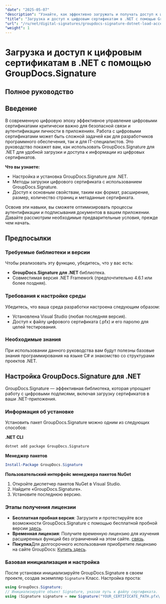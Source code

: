 ```yaml
---
"date": "2025-05-07"
"description": "Узнайте, как эффективно загружать и получать доступ к цифровым сертификатам с помощью GroupDocs.Signature для .NET. Улучшите функции безопасности своего приложения с помощью этого пошагового руководства."
"title": "Загрузка и доступ к цифровым сертификатам в .NET с помощью GroupDocs.Signature&#58; Полное руководство"
"url": "/ru/net/digital-signatures/groupdocs-signature-dotnet-load-access-digital-certificates/"
"weight": 1
---
```


# Загрузка и доступ к цифровым сертификатам в .NET с помощью GroupDocs.Signature
## Полное руководство

## Введение
В современную цифровую эпоху эффективное управление цифровыми сертификатами критически важно для безопасной связи и аутентификации личности в приложениях. Работа с цифровыми сертификатами может быть сложной задачей как для разработчиков программного обеспечения, так и для IT-специалистов. Это руководство покажет вам, как использовать GroupDocs.Signature для .NET для удобной загрузки и доступа к информации из цифровых сертификатов.

**Что вы узнаете:**
- Настройка и установка GroupDocs.Signature для .NET.
- Методы загрузки цифрового сертификата с использованием GroupDocs.Signature.
- Доступ к основным свойствам, таким как формат, расширение, размер, количество страниц и метаданные сертификата.

Освоив эти навыки, вы сможете оптимизировать процессы аутентификации и подписывания документов в вашем приложении. Давайте рассмотрим необходимые предварительные условия, прежде чем начать.

## Предпосылки
### Требуемые библиотеки и версии
Чтобы реализовать эту функцию, убедитесь, что у вас есть:
- **GroupDocs.Signature для .NET** библиотека.
- Совместимая версия .NET Framework (предпочтительно 4.6.1 или более поздняя).

### Требования к настройке среды
Убедитесь, что ваша среда разработки настроена следующим образом:
- Установлена Visual Studio (любая последняя версия).
- Доступ к файлу цифрового сертификата (.pfx) и его паролю для целей тестирования.

### Необходимые знания
При использовании данного руководства вам будут полезны базовые знания программирования на языке C# и знакомство со структурами проектов .NET. 

## Настройка GroupDocs.Signature для .NET
GroupDocs.Signature — эффективная библиотека, которая упрощает работу с цифровыми подписями, включая загрузку сертификатов в ваши .NET-приложения.

### Информация об установке
Установить пакет GroupDocs.Signature можно одним из следующих способов:

**.NET CLI**
```bash
dotnet add package GroupDocs.Signature
```

**Менеджер пакетов**
```powershell
Install-Package GroupDocs.Signature
```

**Пользовательский интерфейс менеджера пакетов NuGet**
1. Откройте диспетчер пакетов NuGet в Visual Studio.
2. Найдите «GroupDocs.Signature».
3. Установите последнюю версию.

### Этапы получения лицензии
- **Бесплатная пробная версия**: Загрузите и протестируйте все возможности GroupDocs.Signature с помощью бесплатной пробной версии [здесь](https://releases.groupdocs.com/signature/net/).
- **Временная лицензия**: Получите временную лицензию для изучения расширенных функций без ограничений на этом сайте. [связь](https://purchase.groupdocs.com/temporary-license/).
- **Покупка**Для долгосрочного использования приобретите лицензию на сайте GroupDocs: [Купить здесь](https://purchase.groupdocs.com/buy).

### Базовая инициализация и настройка
После установки инициализируйте GroupDocs.Signature в своем проекте, создав экземпляр `Signature` Класс. Настройка проста:

```csharp
using GroupDocs.Signature;
// Инициализируйте объект Signature, указав путь к файлу сертификата.
using (Signature signature = new Signature("YOUR_CERTIFICATE_PATH.pfx\
